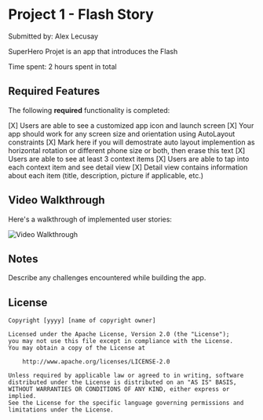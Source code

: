 # Project 1 - Flash Story

Submitted by: Alex Lecusay

SuperHero Projet is an app that introduces the Flash 

Time spent: 2 hours spent in total

## Required Features

The following **required** functionality is completed:

[X] Users are able to see a customized app icon and launch screen
[X] Your app should work for any screen size and orientation using AutoLayout constraints
[X] Mark here if you will demostrate auto layout implemention as horizontal rotation or different phone size or both, then erase this text
[X] Users are able to see at least 3 context items
[X] Users are able to tap into each context item and see detail view
[X] Detail view contains information about each item (title, description, picture if applicable, etc.)
 
## Video Walkthrough

Here's a walkthrough of implemented user stories:

<img src='http://i.imgur.com/link/to/your/gif/file.gif' title='Video Walkthrough' width='' alt='Video Walkthrough' />

## Notes

Describe any challenges encountered while building the app.

## License

    Copyright [yyyy] [name of copyright owner]

    Licensed under the Apache License, Version 2.0 (the "License");
    you may not use this file except in compliance with the License.
    You may obtain a copy of the License at

        http://www.apache.org/licenses/LICENSE-2.0

    Unless required by applicable law or agreed to in writing, software
    distributed under the License is distributed on an "AS IS" BASIS,
    WITHOUT WARRANTIES OR CONDITIONS OF ANY KIND, either express or implied.
    See the License for the specific language governing permissions and
    limitations under the License.
